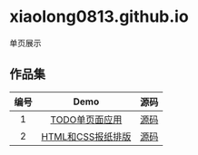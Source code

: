 # xiaolong0813.github.io
单页展示
## 作品集

|编号|Demo|源码|
|:--:|:--:|:--:|
|1|[TODO单页面应用](https://xiaolong0813.github.io/todo-new/todo-new.html)|[源码](https://github.com/xiaolong0813/xiaolong0813.github.io/tree/master/todo-new)|
|2|[HTML和CSS报纸排版](https://xiaolong0813.github.io/newspaper/HTML和css模拟报纸排版.html)|[源码](https://github.com/xiaolong0813/xiaolong0813.github.io/tree/master/newspaper)|
